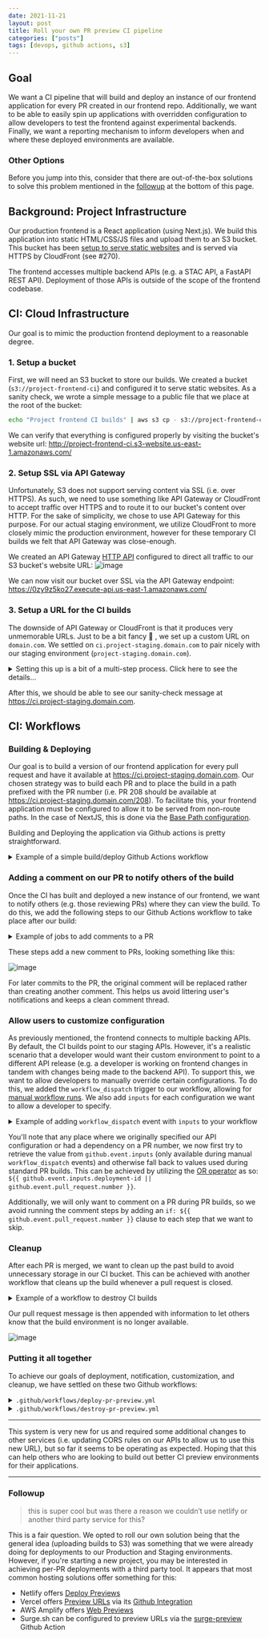 ```yaml
---
date: 2021-11-21
layout: post
title: Roll your own PR preview CI pipeline
categories: ["posts"]
tags: [devops, github actions, s3]
---
```


## Goal

We want a CI pipeline that will build and deploy an instance of our frontend application for every PR created in our frontend repo.  Additionally, we want to be able to easily spin up applications with overridden configuration to allow developers to test the frontend against experimental backends.  Finally, we want a reporting mechanism to inform developers when and where these deployed environments are available.

### Other Options

Before you jump into this, consider that there are out-of-the-box solutions to solve this problem mentioned in the [followup](#followup) at the bottom of this page.

## Background: Project Infrastructure

Our production frontend is a React application (using Next.js).  We build this application into static HTML/CSS/JS files and upload them to an S3 bucket. This bucket has been [setup to serve static websites](https://docs.aws.amazon.com/AmazonS3/latest/userguide/WebsiteHosting.html) and is served via HTTPS by CloudFront (see #270).

The frontend accesses multiple backend APIs (e.g. a STAC API, a FastAPI REST API). Deployment of those APIs is outside of the scope of the frontend codebase.

## CI: Cloud Infrastructure

Our goal is to mimic the production frontend deployment to a reasonable degree.

### 1. Setup a bucket

First, we will need an S3 bucket to store our builds.  We created a bucket (`s3://project-frontend-ci`) and configured it to serve static websites.  As a sanity check, we wrote a simple message to a public file that we place at the root of the bucket:

```sh
echo "Project frontend CI builds" | aws s3 cp - s3://project-frontend-ci/index.html --acl public-read --content-type text/html
```

We can verify that everything is configured properly by visiting the bucket's website url: http://project-frontend-ci.s3-website.us-east-1.amazonaws.com/

### 2. Setup SSL via API Gateway

Unfortunately, S3 does not support serving content via SSL (i.e. over HTTPS).  As such, we need to use something like API Gateway or CloudFront to accept traffic over HTTPS and to route it to our bucket's content over HTTP.  For the sake of simplicity, we chose to use API Gateway for this purpose. For our actual staging environment, we utilize CloudFront to more closely mimic the production environment, however for these temporary CI builds we felt that API Gateway was close-enough.

We created an API Gateway [HTTP API](https://docs.aws.amazon.com/apigateway/latest/developerguide/http-api.html) configured to direct all traffic to our S3 bucket's website URL: 
    ![image](https://user-images.githubusercontent.com/897290/141352748-e30c371c-523b-4f31-89bb-618b7f87aa6b.png)

We can now visit our bucket over SSL via the API Gateway endpoint: https://0zy9z5ko27.execute-api.us-east-1.amazonaws.com/


### 3. Setup a URL for the CI builds

The downside of API Gateway or CloudFront is that it produces very unmemorable URLs.  Just to be a bit fancy 💅 , we set up a custom URL on `domain.com`.  We settled on `ci.project-staging.domain.com` to pair nicely with our staging environment (`project-staging.domain.com`).  

<details>

<summary>Setting this up is a bit of a multi-step process. Click here to see the details...</summary>

#### a. Create SSL Certificate

On the AWS account owns the API Gateway HTTP API we just setup, we created an SSL Certificate via AWS Certificate Manager (ACM):

![image](https://user-images.githubusercontent.com/897290/141357476-cafcc308-2215-49d2-b3c5-302f944fd16a.png)

#### b. Verify ownership of domain

ACM requires that you verify that you have control of a domain before it will grant you an SSL certificate.  After creating an SSL certificate, you'll see that it is in "Pending Validation" status.  

![image](https://user-images.githubusercontent.com/897290/141358311-217d51dd-8b13-413c-95f4-88c0c61d1b69.png)

To verify that we control `domain.com`, we add a CNAME record to the `domain.com` hosted zone.  Once this is done, we frantically refresh the ACM status page until it states that our domain has been verified.

#### c. Setup API Gateway custom domain

Back over to API Gateway, we set up a custom domain.

![image](https://user-images.githubusercontent.com/897290/141358750-797889a4-d79b-492f-b9fd-c4f0015a1766.png)

After creating the custom domain, we add an API mapping to our HTTP API.

![image](https://user-images.githubusercontent.com/897290/141359117-c5ea1a3d-6bbf-4efa-bf61-813509358eb2.png)

#### d. Creating a DNS entry for our new URL

We now want to instruct Route53 to direct all traffic sent to our URL (`ci.project-staging.domain.com`) to our new API Gateway custom domain.  To do this, we copy the API Gateway domain name.

![image](https://user-images.githubusercontent.com/897290/141359323-e8eec982-af38-4246-b49a-5099ea1ec5af.png)

We use the copied API Gateway domain name to create a new DNS entry to facilitate this mapping:

![image](https://user-images.githubusercontent.com/897290/141360545-c020accc-e4b3-46b0-ab50-82723b356a2e.png)

</details>

After this, we should be able to see our sanity-check message at https://ci.project-staging.domain.com.

## CI: Workflows

### Building & Deploying

Our goal is to build a version of our frontend application for every pull request and have it available at https://ci.project-staging.domain.com.  Our chosen strategy was to build each PR and to place the build in a path prefixed with the PR number (i.e. PR 208 should be available at https://ci.project-staging.domain.com/208).  To facilitate this, your frontend application must be configured to allow it to be served from non-route paths.  In the case of NextJS, this is done via the [Base Path configuration](https://nextjs.org/docs/api-reference/next.config.js/basepath).

Building and Deploying the application via Github actions is pretty straightforward.

<details>

<summary>Example of a simple build/deploy Github Actions workflow</summary>

```yaml
name: Deploy to CI environment
on:
  pull_request:

jobs:
  build-and-deploy:
    runs-on: ubuntu-latest

    steps:
      - name: Cancel Previous Runs
        uses: styfle/cancel-workflow-action@0.8.0
        with:
          access_token: ${{ github.token }}

      - name: Checkout
        uses: actions/checkout@v2

      - name: Use Node.js 14
        uses: actions/setup-node@v1
        with:
          node-version: 14

      - name: Cache node modules
        uses: actions/cache@v2
        env:
          cache-name: cache-node-modules
        with:
          path: node_modules
          key: ${{ runner.os }}-build-${{ env.cache-name }}-${{ hashFiles('**/yarn.lock') }}
          restore-keys: |
            ${{ runner.os }}-build-${{ env.cache-name }}-
            ${{ runner.os }}-build-
            ${{ runner.os }}-

      - name: Build and Export
        id: build
        env:
          NEXT_PUBLIC_BASE_URL: https://ci.project-staging.domain.com/${{ github.event.pull_request.number }}
          NEXT_PUBLIC_STAC_API: ${{ 'https://project-staging.domain.com/stac' }}
          NEXT_PUBLIC_ORDERS_API: ${{ 'https://project-staging.domain.com/api' }}
        run: |
          yarn install
          yarn build
          yarn run next export

      - name: Configure AWS credentials from staging account
        uses: aws-actions/configure-aws-credentials@v1
        with:
          aws-access-key-id: ${{ secrets.STAGING_AWS_ACCESS_KEY_ID }}
          aws-secret-access-key: ${{ secrets.STAGING_AWS_SECRET_ACCESS_KEY }}
          aws-region: us-east-1

      - name: Deploy 🚀
        run: |
          aws s3 sync \
            ./out \
            s3://project-frontend-ci/${{ github.event.pull_request.number }} \
            --delete \
            --acl public-read
```

You can see that we pass in our Base URL and external APIs via the `env` at build time and that we have our AWS credentials available as [encrypted secrets](https://docs.github.com/en/actions/security-guides/encrypted-secrets).

Note that, as per the [Github docs](https://docs.github.com/en/actions/learn-github-actions/events-that-trigger-workflows#pull_request), the `pull_request` event only triggers when a PR is opened, updated, or re-opened:

> By default, a workflow only runs when a `pull_request`'s activity type is `opened`, `synchronize`, or `reopened`.

</details>

### Adding a comment on our PR to notify others of the build

Once the CI has built and deployed a new instance of our frontend, we want to notify others (e.g. those reviewing PRs) where they can view the build.  To do this, we add the following steps to our Github Actions workflow to take place after our build:

<details>

<summary>Example of jobs to add comments to a PR</summary>

```yaml
jobs:
  build-and-deploy:
    steps:
      # ...

      - name: Get current time
        uses: gerred/actions/current-time@master
        id: current-time

      - name: Find Comment
        uses: peter-evans/find-comment@v1
        id: find-comment
        with:
          issue-number: ${{ github.event.pull_request.number }}
          comment-author: "github-actions[bot]"
          body-includes: Latest commit deployed to

      - name: Create or update comment
        uses: peter-evans/create-or-update-comment@v1
        with:
          comment-id: ${{ steps.find-comment.outputs.comment-id }}
          issue-number: ${{ github.event.pull_request.number }}
          body: |
            🚀 Latest commit deployed to https://ci.project-staging.domain.com/${{ github.event.pull_request.number }}
            * Date: `${{ steps.current-time.outputs.time }}`
            * Commit: ${{ github.sha }} (Merging ${{ github.event.pull_request.head.sha }} into ${{ github.event.pull_request.base.sha }})
          edit-mode: replace
```

</details>

These steps add a new comment to PRs, looking something like this:

![image](https://user-images.githubusercontent.com/897290/141362960-87186629-d0f7-4501-a8c3-273bb923c7bc.png)

For later commits to the PR, the original comment will be replaced rather than creating another comment. This helps us avoid littering user's notifications and keeps a clean comment thread.

### Allow users to customize configuration

As previously mentioned, the frontend connects to multiple backing APIs.  By default, the CI builds point to our staging APIs.  However, it's a realistic scenario that a developer would want their custom environment to point to a different API release (e.g. a developer is working on frontend changes in tandem with changes being made to the backend API).  To support this, we want to allow developers to manually override certain configurations.  To do this, we added the `workflow_dispatch` trigger to our workflow, allowing for [manual workflow runs](https://docs.github.com/en/actions/managing-workflow-runs/manually-running-a-workflow#running-a-workflow-using-the-rest-api).  We also add `inputs` for each configuration we want to allow a developer to specify.

<details>

<summary>Example of adding <code>workflow_dispatch</code> event with <code>inputs</code> to your workflow</summary>

```yaml
name: Deploy to CI environment
on:
  pull_request:
  workflow_dispatch:
    inputs:
      stac-api-url:
        description: Override STAC API URL
        default: https://project-staging.domain.com/stac
      orders-api-url:
        description: Override Orders API URL
        default: https://project-staging.domain.com/api
      deployment-id:
        description: Unique identifier for build (used to construct path for upload)
        required: true

jobs:
  build-and-deploy:
    runs-on: ubuntu-latest

    steps:

      # ...

      - name: Build and Export
        id: build
        env:
          NEXT_PUBLIC_BASE_URL: https://ci.project-staging.domain.com/${{ github.event.inputs.deployment-id || github.event.pull_request.number }}
          NEXT_PUBLIC_STAC_API: ${{ github.event.inputs.stac-api-url || 'https://project-staging.domain.com/stac' }}
          NEXT_PUBLIC_ORDERS_API: ${{ github.event.inputs.orders-api-url || 'https://project-staging.domain.com/api' }}
          NEXT_PUBLIC_MB_TOKEN: pk.eyJ1IjoiZGV2c2VlZCIsImEiOiJjazB6YXU2bDUwMWNkM2VvNGNpMnFhOXMxIn0.c30a2TQIfCDF3GlqMdSQ_g
          NEXT_PUBLIC_GA_ID: GTM-WNP7MLF
        run: |
          yarn install
          yarn build
          yarn run next export

      - name: Get current time
        uses: gerred/actions/current-time@master
        if: ${{ github.event.pull_request.number }}
        # ...

      - name: Find Comment
        uses: peter-evans/find-comment@v1
        if: ${{ github.event.pull_request.number }}
        # ...

      - name: Create or update comment
        uses: peter-evans/create-or-update-comment@v1
        if: ${{ github.event.pull_request.number }}
        # ...
```

</details>

You'll note that any place where we originally specified our API configuration or had a dependency on a PR number, we now first try to retrieve the value from `github.event.inputs` (only available during manual `workflow_dispatch` events) and otherwise fall back to values used during standard PR builds.  This can be achieved by utilizing the [OR operator](https://docs.github.com/en/actions/learn-github-actions/expressions#operators) as so: `${{ github.event.inputs.deployment-id || github.event.pull_request.number }}`.

Additionally, we will only want to comment on a PR during PR builds, so we avoid running the comment steps by adding an `if: ${{ github.event.pull_request.number }}` clause to each step that we want to skip.

### Cleanup

After each PR is merged, we want to clean up the past build to avoid unnecessary storage in our CI bucket.  This can be achieved with another workflow that cleans up the build whenever a pull request is closed.

<details>

<summary>Example of a workflow to destroy CI builds</summary>

```yaml
name: Destroy PR Preview

on:
  pull_request:
    types: [closed]
  workflow_dispatch:
    inputs:
      deployment-id:
        description: Unique identifier of CI build to be deleted
        required: true

jobs:
  build-and-deploy:
    runs-on: ubuntu-latest

    steps:

      # ...

      - name: Destroy 💣
        run: |
          aws s3 rm --recursive s3://project-frontend-ci/${{ github.event.inputs.deployment-id || github.event.pull_request.number }}/

      - name: Get current time
        uses: gerred/actions/current-time@master
        if: ${{ github.event.pull_request.number }}
        id: current-time

      - name: Find Comment
        uses: peter-evans/find-comment@v1
        if: ${{ github.event.pull_request.number }}
        id: find-comment
        with:
          issue-number: ${{ github.event.pull_request.number }}
          comment-author: "github-actions[bot]"
          body-includes: Latest commit deployed to

      - name: Create or update comment
        uses: peter-evans/create-or-update-comment@v1
        if: ${{ github.event.pull_request.number }}
        with:
          comment-id: ${{ steps.find-comment.outputs.comment-id }}
          issue-number: ${{ github.event.pull_request.number }}
          body: |
            ---
            🧹 Deleted build at https://ci.project-staging.domain.com/${{ github.event.inputs.deployment-id || github.event.pull_request.number }} 
            
            * Date: `${{ steps.current-time.outputs.time }}`
          edit-mode: append
```
</details>

Our pull request message is then appended with information to let others know that the build environment is no longer available.

![image](https://user-images.githubusercontent.com/897290/141370017-cf8b9fd2-ae20-46cd-9a0c-74083cb36a11.png)



### Putting it all together

To achieve our goals of deployment, notification, customization, and cleanup, we have settled on these two Github workflows:

<details>

<summary><code>.github/workflows/deploy-pr-preview.yml</code></summary>


```yaml
name: Deploy to CI environment
on:
  pull_request:
  workflow_dispatch:
    inputs:
      stac-api-url:
        description: Override STAC API URL
        default: https://project-staging.domain.com/stac
      orders-api-url:
        description: Override Orders API URL
        default: https://project-staging.domain.com/api
      deployment-id:
        description: Unique identifier for build (used to construct path for upload)
        required: true

jobs:
  build-and-deploy:
    runs-on: ubuntu-latest

    steps:
      - name: Cancel Previous Runs
        uses: styfle/cancel-workflow-action@0.8.0
        with:
          access_token: ${{ github.token }}

      - name: Checkout
        uses: actions/checkout@v2

      - name: Use Node.js 14
        uses: actions/setup-node@v1
        with:
          node-version: 14

      - name: Cache node modules
        uses: actions/cache@v2
        env:
          cache-name: cache-node-modules
        with:
          path: node_modules
          key: ${{ runner.os }}-build-${{ env.cache-name }}-${{ hashFiles('**/yarn.lock') }}
          restore-keys: |
            ${{ runner.os }}-build-${{ env.cache-name }}-
            ${{ runner.os }}-build-
            ${{ runner.os }}-

      - name: Build and Export
        id: build
        env:
          NEXT_PUBLIC_BASE_URL: https://ci.project-staging.domain.com/${{ github.event.inputs.deployment-id || github.event.pull_request.number }}
          NEXT_PUBLIC_STAC_API: ${{ github.event.inputs.stac-api-url || 'https://project-staging.domain.com/stac' }}
          NEXT_PUBLIC_ORDERS_API: ${{ github.event.inputs.orders-api-url || 'https://project-staging.domain.com/api' }}
          NEXT_PUBLIC_MB_TOKEN: pk.eyJ1IjoiZGV2c2VlZCIsImEiOiJjazB6YXU2bDUwMWNkM2VvNGNpMnFhOXMxIn0.c30a2TQIfCDF3GlqMdSQ_g
          NEXT_PUBLIC_GA_ID: GTM-WNP7MLF
        run: |
          yarn install
          yarn build
          yarn run next export

      - name: Configure AWS credentials from staging account
        uses: aws-actions/configure-aws-credentials@v1
        with:
          aws-access-key-id: ${{ secrets.STAGING_AWS_ACCESS_KEY_ID }}
          aws-secret-access-key: ${{ secrets.STAGING_AWS_SECRET_ACCESS_KEY }}
          aws-region: us-east-1

      - name: Deploy 🚀
        run: |
          aws s3 sync \
            ./out \
            s3://project-frontend-ci/${{ github.event.inputs.deployment-id || github.event.pull_request.number }} \
            --delete \
            --acl public-read

      - name: Get current time
        uses: gerred/actions/current-time@master
        if: ${{ github.event.pull_request.number }}
        id: current-time

      - name: Find Comment
        uses: peter-evans/find-comment@v1
        if: ${{ github.event.pull_request.number }}
        id: find-comment
        with:
          issue-number: ${{ github.event.pull_request.number }}
          comment-author: "github-actions[bot]"
          body-includes: Latest commit deployed to

      - name: Create or update comment
        uses: peter-evans/create-or-update-comment@v1
        if: ${{ github.event.pull_request.number }}
        with:
          comment-id: ${{ steps.find-comment.outputs.comment-id }}
          issue-number: ${{ github.event.pull_request.number }}
          body: |
            🚀 Latest commit deployed to https://ci.project-staging.domain.com/${{ github.event.inputs.deployment-id || github.event.pull_request.number }}

            * Date: `${{ steps.current-time.outputs.time }}`
            * Commit: ${{ github.sha }} (merging ${{ github.event.pull_request.head.sha }} into ${{ github.event.pull_request.base.sha }})

          edit-mode: replace
```
</details>


<details>

<summary><code>.github/workflows/destroy-pr-preview.yml</code></summary>

```yaml
name: Destroy PR Preview

on:
  pull_request:
    types: [closed]
  workflow_dispatch:
    inputs:
      deployment-id:
        description: Unique identifier of CI build to be deleted
        required: true

jobs:
  build-and-deploy:
    runs-on: ubuntu-latest

    steps:
      - name: Cancel Previous Runs
        uses: styfle/cancel-workflow-action@0.8.0
        with:
          access_token: ${{ github.token }}

      - name: Configure AWS credentials from staging account
        uses: aws-actions/configure-aws-credentials@v1
        with:
          aws-access-key-id: ${{ secrets.STAGING_AWS_ACCESS_KEY_ID }}
          aws-secret-access-key: ${{ secrets.STAGING_AWS_SECRET_ACCESS_KEY }}
          aws-region: us-east-1

      - name: Destroy 💣
        run: |
          aws s3 rm --recursive s3://project-frontend-ci/${{ github.event.inputs.deployment-id || github.event.pull_request.number }}/

      - name: Get current time
        uses: gerred/actions/current-time@master
        if: ${{ github.event.pull_request.number }}
        id: current-time

      - name: Find Comment
        uses: peter-evans/find-comment@v1
        if: ${{ github.event.pull_request.number }}
        id: find-comment
        with:
          issue-number: ${{ github.event.pull_request.number }}
          comment-author: "github-actions[bot]"
          body-includes: Latest commit deployed to

      - name: Create or update comment
        uses: peter-evans/create-or-update-comment@v1
        if: ${{ github.event.pull_request.number }}
        with:
          comment-id: ${{ steps.find-comment.outputs.comment-id }}
          issue-number: ${{ github.event.pull_request.number }}
          body: |
            ---
            🧹 Deleted build at https://ci.project-staging.domain.com/${{ github.event.inputs.deployment-id || github.event.pull_request.number }} 
            
            * Date: `${{ steps.current-time.outputs.time }}`
          edit-mode: append
```

</details>

---

This system is very new for us and required some additional changes to other services (i.e. updating CORS rules on our APIs to allow us to use this new URL), but so far it seems to be operating as expected.  Hoping that this can help others who are looking to build out better CI preview environments for their applications.

---

### Followup

> this is super cool but was there a reason we couldn’t use netlify or another third party service for this?

This is a fair question. We opted to roll our own solution being that the general idea (uploading builds to S3) was something that we were already doing for deployments to our Production and Staging environments. However, if you're starting a new project, you may be interested in achieving per-PR deployments with a third party tool. It appears that most common hosting solutions offer something for this:

* Netlify offers [Deploy Previews](https://docs.netlify.com/site-deploys/deploy-previews/)
* Vercel offers [Preview URLs](https://vercel.com/docs/concepts/deployments/environments#preview) via its [Github Integration](https://vercel.com/docs/concepts/git/vercel-for-github)
* AWS Amplify offers [Web Previews](https://docs.aws.amazon.com/amplify/latest/userguide/pr-previews.html)
* Surge.sh can be configured to preview URLs via the [surge-preview](https://github.com/afc163/surge-preview) Github Action
